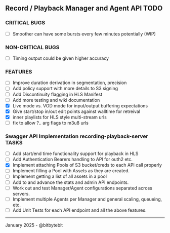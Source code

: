 ## Record / Playback Manager and Agent API TODO

### CRITICAL BUGS
- [ ] Smoother can have some bursts every few minutes potentially (WIP)

### NON-CRITICAL BUGS
- [ ] Timing output could be given higher accuracy

### FEATURES
- [ ] Improve duration derivation in segmentation, precision
- [ ] Add policy support with more details to S3 signing
- [ ] Add Discontinuity flagging in HLS Manifest
- [ ] Add more testing and wiki documentation
- [X] Live mode vs. VOD mode for input/output buffering expectations
- [X] Give start/stop in/out edit points against walltime for retreival
- [X] inner playlists for HLS style multi-stream urls
- [ ] fix to allow  ?.. arg flags to m3u8 urls

### Swagger API Implementation recording-playback-server TASKS
- [ ] Add start/end time functionality support for playback in HLS
- [ ] Add Authentication Bearers handling to API for outh2 etc.
- [X] Implement attaching Pools of S3 bucket/creds to each API call properly
- [ ] Implement filling a Pool with Assets as they are created.
- [ ] Implement getting a list of all assets in a pool
- [ ] Add to and advance the stats and admin API endpoints.
- [ ] Work out and test Manager/Agent configurations separated across servers.
- [ ] Implement multiple Agents per Manager and general scaling, queueing, etc.
- [ ] Add Unit Tests for each API endpoint and all the above features.

---
January 2025 - @bitbytebit 
